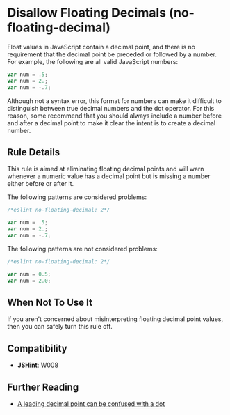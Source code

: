 # Disallow Floating Decimals (no-floating-decimal)

Float values in JavaScript contain a decimal point, and there is no requirement that the decimal point be preceded or followed by a number. For example, the following are all valid JavaScript numbers:

```js
var num = .5;
var num = 2.;
var num = -.7;
```

Although not a syntax error, this format for numbers can make it difficult to distinguish between true decimal numbers and the dot operator. For this reason, some recommend that you should always include a number before and after a decimal point to make it clear the intent is to create a decimal number.

## Rule Details

This rule is aimed at eliminating floating decimal points and will warn whenever a numeric value has a decimal point but is missing a number either before or after it.

The following patterns are considered problems:

```js
/*eslint no-floating-decimal: 2*/

var num = .5;
var num = 2.;
var num = -.7;
```

The following patterns are not considered problems:

```js
/*eslint no-floating-decimal: 2*/

var num = 0.5;
var num = 2.0;
```

## When Not To Use It

If you aren't concerned about misinterpreting floating decimal point values, then you can safely turn this rule off.

## Compatibility

* **JSHint**: W008

## Further Reading

* [A leading decimal point can be confused with a dot](http://jslinterrors.com/a-leading-decimal-point-can-be-confused-with-a-dot-a/)
